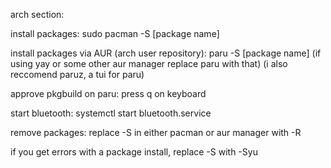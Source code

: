 arch section:

install packages: sudo pacman -S [package name]

install packages via AUR (arch user repository): paru -S [package name] (if using yay or some other aur manager replace paru with that) (i also reccomend paruz, a tui for paru)

approve pkgbuild on paru: press q on keyboard

start bluetooth: systemctl start bluetooth.service

remove packages: replace -S in either pacman or aur manager with -R

if you get errors with a package install, replace -S with -Syu
